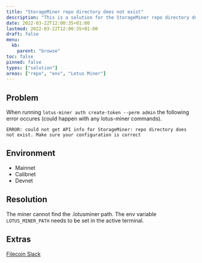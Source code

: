 ```yaml
---
title: "StorageMiner repo directory does not exist"
description: "This is a solution for the StorageMiner repo directory does not exist error."
date: 2022-03-22T12:00:35+01:00
lastmod: 2022-03-22T12:00:35+01:00
draft: false
menu:
  kb:
    parent: "browse"
toc: false
pinned: false
types: ["solution"]
areas: ["repo", "env", "Lotus Miner"]
---
```


## Problem

When running `lotus-miner auth create-token --perm admin` the following error occures (could happen with any lotus-miner commands). 

```plaintext
ERROR: could not get API info for StorageMiner: repo directory does not exist. Make sure your configuration is correct
```

## Environment
- Mainnet 
- Calibnet
- Devnet

## Resolution

The miner cannot find the .lotusminer path. The env variable `LOTUS_MINER_PATH` needs to be set in the active terminal.  

## Extras
[Filecoin Slack](https://filecoinproject.slack.com/archives/CPFTWMY7N/p1641409490259000)
